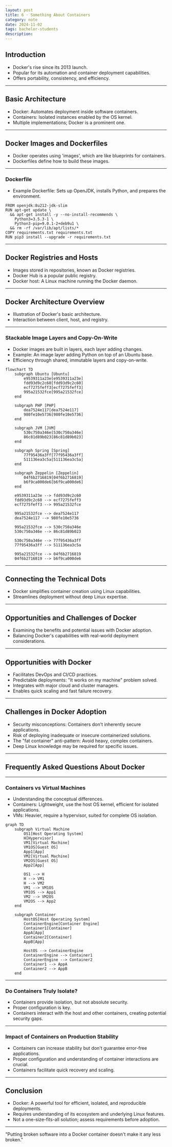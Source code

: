 ```yaml
---
layout: post
title: 6 · Something About Containers
category: note
date: 2024-11-02
tags: bachelor-students
description:
---
```


## Introduction
- Docker's rise since its 2013 launch.
- Popular for its automation and container deployment capabilities.
- Offers portability, consistency, and efficiency.

---

## Basic Architecture
- Docker: Automates deployment inside software containers.
- Containers: Isolated instances enabled by the OS kernel.
- Multiple implementations; Docker is a prominent one.

---

## Docker Images and Dockerfiles
- Docker operates using 'images', which are like blueprints for containers.
- Dockerfiles define how to build these images.

---

### Dockerfile


- Example Dockerfile: Sets up OpenJDK, installs Python, and prepares the environment.

```docker
FROM openjdk:8u212-jdk-slim
RUN apt-get update \
  && apt-get install -y --no-install-recommends \
    Python3=3.5.3-1 \
    Python3-pip=9.0.1-2+deb9u1 \
  && rm -rf /var/lib/apt/lists/*
COPY requirements.txt requirements.txt
RUN pip3 install --upgrade -r requirements.txt
```

---

## Docker Registries and Hosts
- Images stored in repositories, known as Docker registries.
- Docker Hub is a popular public registry.
- Docker host: A Linux machine running the Docker daemon.

---

## Docker Architecture Overview
- Illustration of Docker's basic architecture.
- Interaction between client, host, and registry.

---

### Stackable Image Layers and Copy-On-Write
- Docker images are built in layers, each layer adding changes.
- Example: An image layer adding Python on top of an Ubuntu base.
- Efficiency through shared, immutable layers and copy-on-write.

```mermaid
flowchart TD
    subgraph Ubuntu [Ubuntu]
        e9539311a23e[e9539311a23e]
        fdd93d9c2c60[fdd93d9c2c60]
        ecf7275feff3[ecf7275feff3]
        995a21532fce[995a21532fce]
    end

    subgraph PHP [PHP]
        dea7524e117[dea7524e117]
        980fe10e5736[980fe10e5736]
    end

    subgraph JVM [JVM]
        530c750a346e[530c750a346e]
        86c81d89b023[86c81d89b023]
    end

    subgraph Spring [Spring]
        77f95436a3ff[77f95436a3ff]
        511136ea3c5a[511136ea3c5a]
    end

    subgraph Zeppelin [Zeppelin]
        04f6b2716819[04f6b2716819]
        b6f9ca000de6[b6f9ca000de6]
    end

    e9539311a23e --> fdd93d9c2c60
    fdd93d9c2c60 --> ecf7275feff3
    ecf7275feff3 --> 995a21532fce

    995a21532fce --> dea7524e117
    dea7524e117 --> 980fe10e5736

    995a21532fce --> 530c750a346e
    530c750a346e --> 86c81d89b023

    530c750a346e --> 77f95436a3ff
    77f95436a3ff --> 511136ea3c5a

    995a21532fce --> 04f6b2716819
    04f6b2716819 --> b6f9ca000de6
```

---

## Connecting the Technical Dots
- Docker simplifies container creation using Linux capabilities.
- Streamlines deployment without deep Linux expertise.

---

## Opportunities and Challenges of Docker
- Examining the benefits and potential issues with Docker adoption.
- Balancing Docker's capabilities with real-world deployment considerations.

---

## Opportunities with Docker
- Facilitates DevOps and CI/CD practices.
- Predictable deployments: "It works on my machine" problem solved.
- Integrates with major cloud and cluster managers.
- Enables quick scaling and fast failure recovery.

---

## Challenges in Docker Adoption
- Security misconceptions: Containers don't inherently secure applications.
- Risk of deploying inadequate or insecure containerized solutions.
- The "fat container" anti-pattern: Avoid heavy, complex containers.
- Deep Linux knowledge may be required for specific issues.

---

## Frequently Asked Questions About Docker

---

### Containers vs Virtual Machines
- Understanding the conceptual differences.
- Containers: Lightweight, use the host OS kernel, efficient for isolated applications.
- VMs: Heavier, require a hypervisor, suited for complete OS isolation.

```mermaid
graph TD
    subgraph Virtual Machine
        OS1[Host Operating System]
        H[Hypervisor]
        VM1[Virtual Machine]
        VM1OS[Guest OS]
        App1[App]
        VM2[Virtual Machine]
        VM2OS[Guest OS]
        App2[App]
        
        OS1 --> H
        H --> VM1
        H --> VM2
        VM1 --> VM1OS
        VM1OS --> App1
        VM2 --> VM2OS
        VM2OS --> App2
    end

    subgraph Container
        HostOS[Host Operating System]
        ContainerEngine[Container Engine]
        Container1[Container]
        AppA[App]
        Container2[Container]
        AppB[App]
        
        HostOS --> ContainerEngine
        ContainerEngine --> Container1
        ContainerEngine --> Container2
        Container1 --> AppA
        Container2 --> AppB
    end
```

---

### Do Containers Truly Isolate?
- Containers provide isolation, but not absolute security.
- Proper configuration is key.
- Containers interact with the host and other containers, creating potential security gaps.

---

### Impact of Containers on Production Stability
- Containers can increase stability but don't guarantee error-free applications.
- Proper configuration and understanding of container interactions are crucial.
- Containers facilitate quick recovery and scaling.

---

## Conclusion
- Docker: A powerful tool for efficient, isolated, and reproducible deployments.
- Requires understanding of its ecosystem and underlying Linux features.
- Not a one-size-fits-all solution; assess requirements before adoption.

---

"Putting broken software into a Docker container doesn't make it any less broken."
